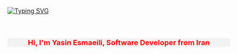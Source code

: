 [![Typing SVG](https://readme-typing-svg.demolab.com/?lines=Python+Developer;Backend+Developer;HTML+CSS+Bootstrap;JavaScript+ReactJs+VueJs;PostgreSQL+MySQL;Django+Django-Rest+FastAPI+Design-Pattern+TDD)](https://git.io/typing-svg)

<br>
<h3 align="center" style="color:Violet ;background: #f2f2f2; color: red;">
  Hi, I'm Yasin Esmaeili, Software Developer from Iran
</h3>



